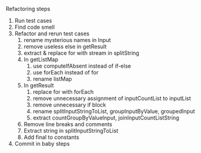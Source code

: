 Refactoring steps
1. Run test cases
2. Find code smell
3. Refactor and rerun test cases
   1. rename mysterious names in Input
   2. remove useless else in getResult
   3. extract & replace for with stream in splitString
   4. In getListMap
      1. use computeIfAbsent instead of if-else
      2. use forEach instead of for
      3. rename listMap
   5. In getResult
      1. replace for with forEach
      2. remove unnecessary assignment of inputCountList to inputList
      3. remove unnecessary if block
      4. rename splitInputStringToList, groupInputByValue, groupedInput
      7. extract countGroupByValueInput, joinInputCountListString
   6. Remove line breaks and comments
   7. Extract string in splitInputStringToList
   8. Add final to constants
4. Commit in baby steps